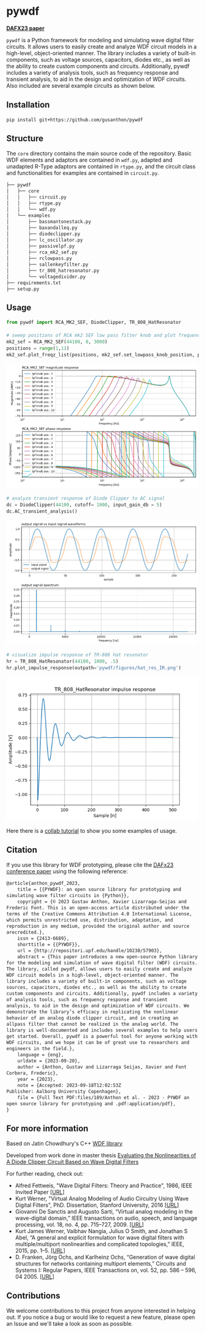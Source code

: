 # pywdf
[**DAFX23 paper**](https://repositori.upf.edu/handle/10230/57903)

<code>pywdf</code> is a Python framework for modeling and simulating wave digital filter circuits. It allows users to easily create and analyze WDF circuit models in a high-level, object-oriented manner. The library includes a variety of built-in components, such as voltage sources, capacitors, diodes etc., as well as the ability to create custom components and circuits. Additionally, pywdf includes a variety of analysis tools, such as frequency response and transient analysis, to aid in the design and optimization of WDF circuits. Also included are several example circuits as shown below. 

## Installation
```
pip install git+https://github.com/gusanthon/pywdf
```

## Structure
The <code>core</code> directory contains the main source code of the repository. Basic WDF elements and adaptors are contained in <code>wdf.py</code>, adapted and unadapted R-Type adaptors are contained in <code>rtype.py</code>, and the circuit class and functionalities for examples are contained in <code>circuit.py</code>.
```
├── pywdf
│   ├── core
│   │   ├── circuit.py
│   │   ├── rtype.py
│   │   └── wdf.py
│   └── examples
│       ├── bassmantonestack.py
│       ├── baxandalleq.py
│       ├── diodeclipper.py
│       ├── lc_oscillator.py
│       ├── passivelpf.py
│       ├── rca_mk2_sef.py
│       ├── rclowpass.py
│       ├── sallenkeyfilter.py
│       ├── tr_808_hatresonator.py
│       └── voltagedivider.py
├── requirements.txt
├── setup.py
```

## Usage

```python
from pywdf import RCA_MK2_SEF, DiodeClipper, TR_808_HatResonator

# sweep positions of RCA mk2 SEF low pass filter knob and plot frequency responses
mk2_sef = RCA_MK2_SEF(44100, 0, 3000)
positions = range(1,11)
mk2_sef.plot_freqz_list(positions, mk2_sef.set_lowpass_knob_position, param_label = 'lpf knob pos')
```
![RCA MK2 SEF LPF knob positions](pywdf/figures/mk2_sef_lpf_knob.png)

```python
# analyze transient response of Diode Clipper to AC signal
dc = DiodeClipper(44100, cutoff= 1000, input_gain_db = 5)
dc.AC_transient_analysis()
```
![Diode Clipper AC Transient analysis](pywdf/figures/diode_clipper_transient_anal.png)

```python
# visualize impulse response of TR-808 hat resonator
hr = TR_808_HatResonator(44100, 1000, .5)
hr.plot_impulse_response(outpath='pywdf/figures/hat_res_IR.png')
```
![TR 808 Hat Resonator Impulse Response](pywdf/figures/hat_res_IR.png)

Here there is a [collab tutorial](https://colab.research.google.com/drive/1bfgziD84lgcbKcin0sw5IwgwcT32akRd?usp=sharing) to show you some examples of usage.

## Citation
If you use this library for WDF prototyping, please cite the [DAFx23 conference paper](https://repositori.upf.edu/handle/10230/57903) using the following reference:
```
@article{anthon_pywdf_2023,
	title = {{PYWDF}: an open source library for prototyping and simulating wave filter circuits in {Python}},
	copyright = {© 2023 Gustav Anthon, Xavier Lizarraga-Seijas and Frederic Font. This is an open-access article distributed under the terms of the Creative Commons Attribution 4.0 International License, which permits unrestricted use, distribution, adaptation, and reproduction in any medium, provided the original author and source arecredited.},
	issn = {2413-6689},
	shorttitle = {{PYWDF}},
	url = {http://repositori.upf.edu/handle/10230/57903},
	abstract = {This paper introduces a new open-source Python library for the modeling and simulation of wave digital filter (WDF) circuits. The library, called pwydf, allows users to easily create and analyze 
WDF circuit models in a high-level, object-oriented manner. The library includes a variety of built-in components, such as voltage sources, capacitors, diodes etc., as well as the ability to create custom components and circuits. Additionally, pywdf includes a variety of analysis tools, such as frequency response and transient 
analysis, to aid in the design and optimization of WDF circuits. We demonstrate the library’s efficacy in replicating the nonlinear behavior of an analog diode clipper circuit, and in creating an allpass filter that cannot be realized in the analog world. The library is well-documented and includes several examples to help users get started. Overall, pywdf is a powerful tool for anyone working with WDF circuits, and we hope it can be of great use to researchers and engineers in the field.},
	language = {eng},
	urldate = {2023-09-20},
	author = {Anthon, Gustav and Lizarraga Seijas, Xavier and Font Corbera, Frederic},
	year = {2023},
	note = {Accepted: 2023-09-18T12:02:53Z
Publisher: Aalborg University Copenhagen},
	file = {Full Text PDF:files/189/Anthon et al. - 2023 - PYWDF an open source library for prototyping and .pdf:application/pdf},
}
```

## For more information

Based on Jatin Chowdhury's C++ [WDF library](https://github.com/Chowdhury-DSP/chowdsp_wdf)  

Developed from work done in master thesis [Evaluating the Nonlinearities of A Diode Clipper Circuit Based on Wave Digital Filters](https://zenodo.org/record/7116075) 

For further reading, check out:

- Alfred Fettweis, "Wave Digital Filters: Theory and Practice", 1986, IEEE Invited Paper [[URL]](https://ieeexplore.ieee.org/stamp/stamp.jsp?arnumber=1457726)
- Kurt Werner, "Virtual Analog Modeling of Audio Circuitry Using Wave Digital Filters", PhD. Dissertation, Stanford University, 2016 [[URL]](https://stacks.stanford.edu/file/druid:jy057cz8322/KurtJamesWernerDissertation-augmented.pdf)  
- Giovanni De Sanctis and Augusto Sarti, “Virtual analog modeling in the wave-digital domain,” IEEE transactions on audio, speech, and language processing, vol. 18, no. 4, pp. 715–727, 2009. [[URL]](https://ieeexplore.ieee.org/abstract/document/5276845)
- Kurt James Werner, Vaibhav Nangia, Julius O Smith, and Jonathan S Abel, “A general and explicit formulation for wave digital filters with multiple/multiport nonlinearities and complicated topologies,” IEEE, 2015, pp. 1–5. [[URL]](https://ieeexplore.ieee.org/document/7336908)
- D. Franken, Jörg Ochs, and Karlheinz Ochs, “Generation of wave digital structures for networks containing multiport elements,” Circuits and Systems I: Regular Papers, IEEE Transactions on, vol. 52, pp. 586 – 596, 04 2005. [[URL]](https://www.researchgate.net/publication/4018571_Generation_of_wave_digital_structures_for_connection_networks_containing_ideal_transformers)


## Contributions
We welcome contributions to this project from anyone interested in helping out. If you notice a bug or would like to request a new feature, please open an Issue and we'll take a look as soon as possible.
